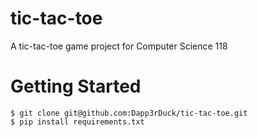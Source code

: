 # tic-tac-toe
A tic-tac-toe game project for Computer Science 118

# Getting Started
```
$ git clone git@github.com:Dapp3rDuck/tic-tac-toe.git
$ pip install requirements.txt
```
